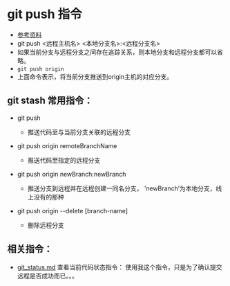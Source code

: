 # git push 指令
* [参考资料](http://www.yiibai.com/git/git_push.html)
* git push <远程主机名> <本地分支名>:<远程分支名>
* 如果当前分支与远程分支之间存在追踪关系，则本地分支和远程分支都可以省略。
* `git push origin`
* 上面命令表示，将当前分支推送到origin主机的对应分支。

## git stash 常用指令： 
* git push 
	* 推送代码至与当前分支关联的远程分支

* git push origin remoteBranchName
	* 推送代码至指定的远程分支
	
* git push origin newBranch:newBranch
	* 推送分支到远程并在远程创建一同名分支， ’newBranch’为本地分支，线上没有的那种

* git push origin --delete [branch-name]
  * 删除远程分支


## 相关指令：
* [git_status.md](https://github.com/wteam-xq/testGit/blob/master/learn_log/git_status.md)  查看当前代码状态指令： 使用我这个指令，只是为了确认提交远程是否成功而已。。。